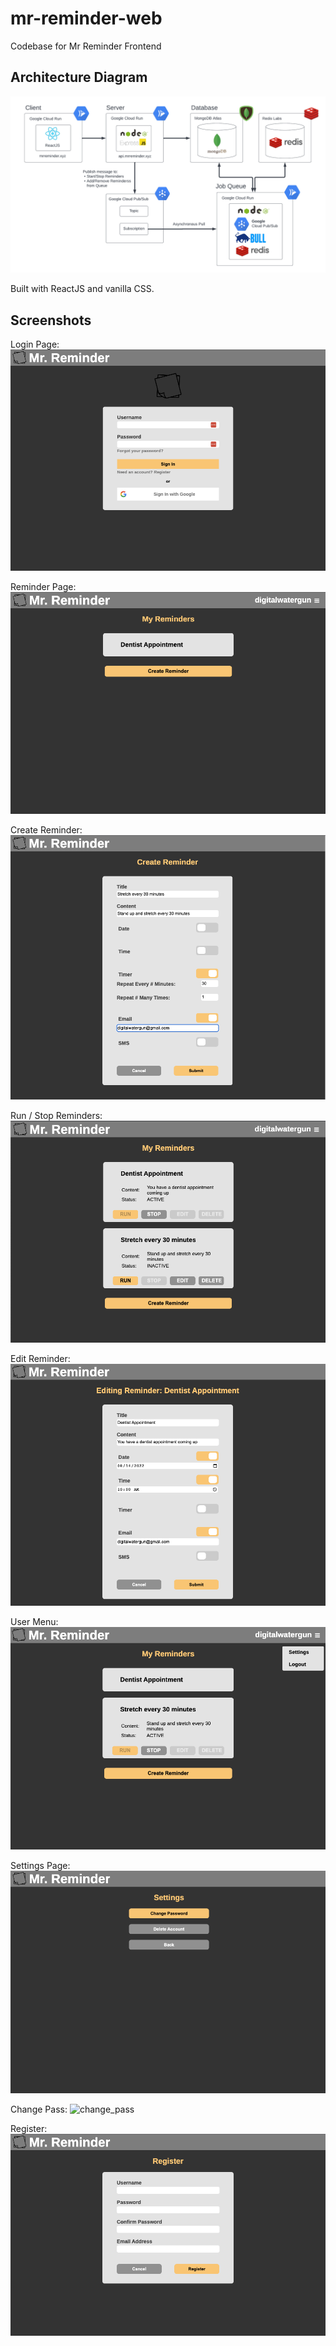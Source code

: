 # mr-reminder-web

Codebase for Mr Reminder Frontend

## Architecture Diagram

![arch_diagram](https://github.com/DigitalWatergun/mr-reminder-web/blob/main/diagram/MrReminder_Architecture_Diagram.png)

Built with ReactJS and vanilla CSS.

## Screenshots

Login Page: 
![login_page](https://github.com/DigitalWatergun/mr-reminder-web/blob/main/screenshots/mr_reminder_login.png)

Reminder Page: 
![reminder_page](https://github.com/DigitalWatergun/mr-reminder-web/blob/main/screenshots/mr_reminder_reminders.png)

Create Reminder: 
![create_page](https://github.com/DigitalWatergun/mr-reminder-web/blob/main/screenshots/mr_reminder_create.png)

Run / Stop Reminders: 
![run_page](https://github.com/DigitalWatergun/mr-reminder-web/blob/main/screenshots/mr_reminder_run_stop.png)

Edit Reminder: 
![edit_page](https://github.com/DigitalWatergun/mr-reminder-web/blob/main/screenshots/mr_reminder_edit.png)

User Menu: 
![menu_page](https://github.com/DigitalWatergun/mr-reminder-web/blob/main/screenshots/mr_reminder_menu.png)

Settings Page: 
![settings_page](https://github.com/DigitalWatergun/mr-reminder-web/blob/main/screenshots/mr_reminder_settings.png)

Change Pass: 
![change_pass](https://github.com/DigitalWatergun/mr-reminder-web/blob/main/screenshots/mr_reminder_change_pass)

Register:
![register_page](https://github.com/DigitalWatergun/mr-reminder-web/blob/main/screenshots/mr_reminder_register.png)

